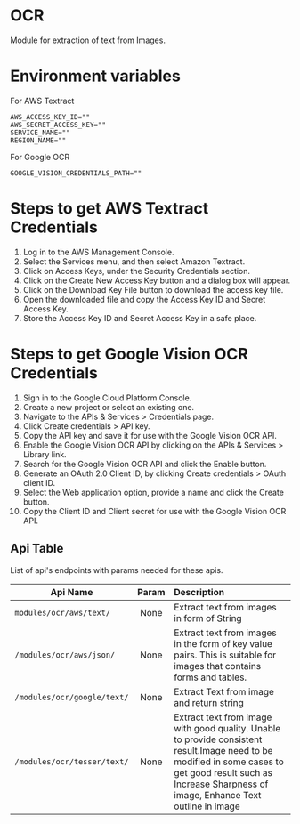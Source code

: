 # OCR

Module for extraction of text from Images.



# Environment variables

For AWS Textract
```
AWS_ACCESS_KEY_ID=""
AWS_SECRET_ACCESS_KEY=""
SERVICE_NAME=""
REGION_NAME=""
```

For Google OCR
```
GOOGLE_VISION_CREDENTIALS_PATH=""
```

# Steps to get AWS Textract Credentials
1. Log in to the AWS Management Console.
2. Select the Services menu, and then select Amazon Textract.
3. Click on Access Keys, under the Security Credentials section.
4. Click on the Create New Access Key button and a dialog box will appear.  
5. Click on the Download Key File button to download the access key file.  
6. Open the downloaded file and copy the Access Key ID and Secret Access Key.  
7. Store the Access Key ID and Secret Access Key in a safe place.
> 

# Steps to get Google Vision OCR Credentials
1. Sign in to the Google Cloud Platform Console.
2. Create a new project or select an existing one.  
3. Navigate to the APIs & Services > Credentials page.  
4. Click Create credentials > API key.  
5. Copy the API key and save it for use with the Google Vision OCR API.  
6. Enable the Google Vision OCR API by clicking on the APIs & Services > Library link.  
7. Search for the Google Vision OCR API and click the Enable button.  
8. Generate an OAuth 2.0 Client ID, by clicking Create credentials > OAuth client ID.  
9. Select the Web application option, provide a name and click the Create button.
10. Copy the Client ID and Client secret for use with the Google Vision OCR API.

## Api Table
List of api's endpoints with params needed for these apis.

| Api Name                    | Param | Description                                                                                                                                                                                                  |
|-----------------------------|:-----:|:-------------------------------------------------------------------------------------------------------------------------------------------------------------------------------------------------------------|
| `modules/ocr/aws/text/ `    | None  | Extract text from images in form of String                                                                                                                                                                   |
| `/modules/ocr/aws/json/`    | None  | Extract text from images in the form of key value pairs. This is suitable for images that contains forms and tables.                                                                                         |
| `/modules/ocr/google/text/` | None  | Extract Text from image and return string                                                                                                                                                                    |
| `/modules/ocr/tesser/text/` | None  | Extract text from image with good quality. Unable to provide consistent result.Image need to be modified in some cases to get good result such as Increase Sharpness of image, Enhance Text outline in image |